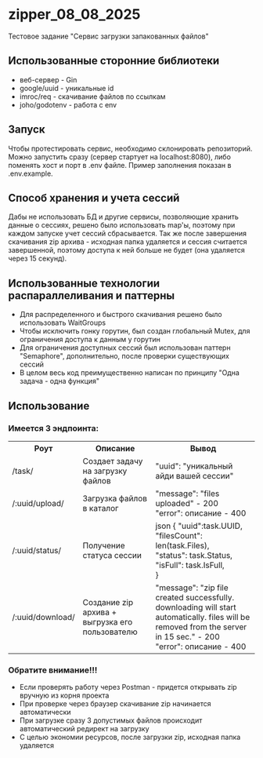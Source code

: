 # zipper_08_08_2025
Тестовое задание "Сервис загрузки запакованных файлов"

## Использованные сторонние библиотеки
- веб-сервер - Gin
- google/uuid - уникальные id
- imroc/req - скачивание файлов по ссылкам
- joho/godotenv - работа с env

## Запуск
Чтобы протестировать сервис, необходимо склонировать репозиторий. Можно запустить сразу (сервер стартует на localhost:8080), либо поменять хост и порт в .env файле. Пример заполнения показан в .env.example.

## Способ хранения и учета сессий
Дабы не использовать БД и другие сервисы, позволяющие хранить данные о сессиях, решено было использовать map'ы, поэтому при каждом запуске учет сессий сбрасывается. Так же после завершения скачивания zip архива - исходная папка удаляется и сессия считается завершенной, поэтому доступа к ней больше не будет (она удаляется через 15 секунд).

## Использованные технологии распараллеливания и паттерны

- Для распределенного и быстрого скачивания решено было использовать WaitGroups
- Чтобы исключить гонку горутин, был создан глобальный Mutex, для ограничения доступа к данным у горутин
- Для ограничения доступных сессий был использован паттерн "Semaphore", дополнительно, после проверки существующих сессий
- В целом весь код преимущественно написан по принципу "Одна задача - одна функция" 

## Использование
### Имеется 3 эндпоинта:

<table>
  <th>
    Роут
  </th>
  <th>
    Описание
  </th>
  <th>
    Вывод
  </th>
  <tr>
    <td>
      /task/
    </td>
    <td>
      Создает задачу на загрузку файлов
    </td>
    <td>
      "uuid": "уникальный айди вашей сессии"
    </td>
  </tr>
  <tr>
    <td>
      /:uuid/upload/
    </td>
    <td>
      Загрузка файлов в каталог
    </td>
    <td>
      "message": "files uploaded" - 200<br>
      "error": описание - 400
    </td>
  </tr>
  <tr>
    <td>
      /:uuid/status/
    </td>
    <td>
      Получение статуса сессии
    </td>
    <td>
      json { "uuid":task.UUID, <br>
      		   "filesCount": len(task.Files), <br>
      		   "status":     task.Status, <br>
      		   "isFull":     task.IsFull, <br>
      }
    </td>
  </tr>
  <tr>
    <td>
      /:uuid/download/
    </td>
    <td>
      Создание zip архива + выгрузка его пользователю
    </td>
    <td>
      "message": "zip file created successfully. downloading will start automatically. files will be removed from the server in 15 sec." - 200<br>
      "error": описание - 400
    </td>
  </tr>
</table>

### Обратите внимание!!!
- Если проверять работу через Postman - придется открывать zip вручную из корня проекта
- При проверке через браузер скачивание zip начинается автоматически
- При загрузке сразу 3 допустимых файлов происходит автоматический редирект на загрузку
- С целью экономии ресурсов, после загрузки zip, исходная папка удаляется
